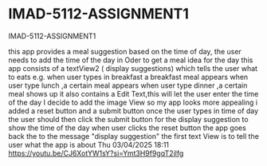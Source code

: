 # IMAD-5112-ASSIGNMENT1


IMAD-5112-ASSIGNMENT1 

this app provides a meal suggestion based on the time of day, the user needs to add the time of the day in Oder to get a meal idea for the day this app consists of a textView2 ( display suggestions) which tells the user what to eats e.g. when user types in breakfast a breakfast meal appears when user type lunch ,a certain meal appears when user type dinner ,a certain meal shows up it also contains a Edit Text,this will let the user enter the time of the day I decide to add the image View so my app looks more appealing i added a reset button and a submit button once the user types in time of day the user should then click the submit button for the display suggestion to show the time of the day when user clicks the reset button the app goes back the to the message "display suggestion" the first text View is to tell the user what the app is about
Thu 03/04/2025 18:11 
https://youtu.be/CJ6XotYW1sY?si=Ymt3H9f9gqT2jlfg 
